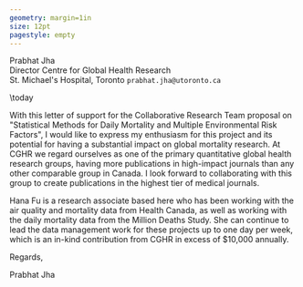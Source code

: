 ```yaml
---
geometry: margin=1in
size: 12pt
pagestyle: empty
---
```


Prabhat Jha  
Director 
Centre for Global Health Research  
St. Michael's Hospital, Toronto 
`prabhat.jha@utoronto.ca`


\today

With this letter of support for the Collaborative Research Team proposal on
"Statistical Methods for Daily Mortality and Multiple Environmental Risk Factors", I would like to express my enthusiasm for this project and its potential for having a substantial impact on global mortality research.  At CGHR we regard ourselves as one of the primary quantitative global health research groups, having more publications in high-impact journals than any other comparable group in Canada.  I look forward to collaborating with this group to create publications in the highest tier of medical journals.

Hana Fu is a research associate based here who has been working with the air quality and mortality data from Health Canada, as well as working with the daily mortality data from the Million Deaths Study.  She can continue to lead the data management work for these projects up to one day per week, which is an in-kind contribution from CGHR in excess of $10,000 annually.  


Regards,


Prabhat Jha


